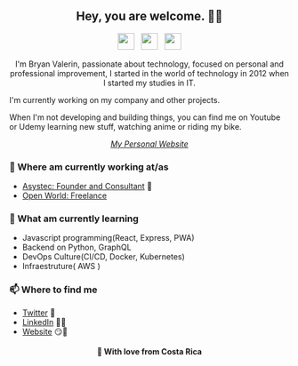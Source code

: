 <h2 align="center">Hey, you are welcome. 👋🤓</h2>

<p align='center'>
<a target="_blank" href="https://twitter.com/bryan_valerin"><img height="30" src="https://github.com/stephenajulu/WaylonWalker/blob/main/icon/twitter.png?raw=true"></a>&nbsp;&nbsp;
<a target="_blank" href="https://www.instagram.com/bryan.valerin"><img height="30" src="https://github.com/stephenajulu/WaylonWalker/blob/main/icon/instagram.jpg?raw=true"></a>&nbsp;&nbsp;
<a target="_blank" href="https://www.linkedin.com/in/bryan-valerin-gazo-46446bab/"><img height="30" src="https://github.com/stephenajulu/WaylonWalker/blob/main/icon/linkedin.png?raw=true"></a>
</p>


<p align="center">I'm Bryan Valerin, passionate about technology, focused on personal and professional improvement, I started in the world of technology in 2012 when I started my studies in IT.

I'm currently working on my company and other projects.

When I'm not developing and building things, you can find me on Youtube or Udemy learning new stuff, watching anime or riding my bike.</p>

<em><p align="center"><a target="_blank" href="https://bvalerin.com">My Personal Website</a></p></em>
<p>

</p>

### 💼 Where am currently working at/as
- [Asystec: Founder and Consultant](https://asysteccr.com) 💼 
- [Open World: Freelance](https://bvalerin.com)

### 📖 What am currently learning
- Javascript programming(React, Express, PWA)
- Backend on Python, GraphQL
- DevOps Culture(CI/CD, Docker, Kubernetes)
- Infraestruture( AWS )

### 📫 Where to find me
- [Twitter](https://twitter.com/bryan_valerin) 🐤
- [LinkedIn](https://www.linkedin.com/in/bryan-valerin-gazo-46446bab/) 👨💼
- [Website](https://bvalerin.com) 😏🔗

<h4 align="center">💌 With love from Costa Rica</h4>
